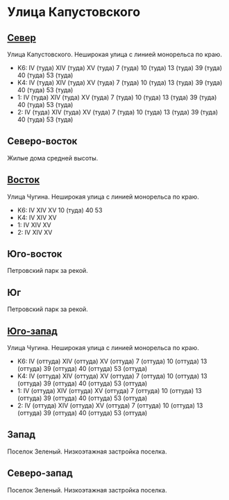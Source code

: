 # Улица Капустовского

## [Север](./10385065.md)

Улица Капустовского.
Неширокая улица с линией монорельса по краю.

* K6:   IV (туда)   XIV (туда)  XV (туда)
        7 (туда)    10 (туда)   13 (туда)   39 (туда)   40 (туда)   53 (туда)
* K4:   IV (туда)   XIV (туда)  XV (туда)
        7 (туда)    10 (туда)   13 (туда)   39 (туда)   40 (туда)   53 (туда)
* 1:    IV (туда)   XIV (туда)  XV (туда)
        7 (туда)    10 (туда)   13 (туда)   39 (туда)   40 (туда)   53 (туда)
* 2:    IV (туда)   XIV (туда)  XV (туда)
        7 (туда)    10 (туда)   13 (туда)   39 (туда)   40 (туда)   53 (туда)

## Северо-восток

Жилые дома средней высоты.

## [Восток](./10390070.md)

Улица Чугина.
Неширокая улица с линией монорельса по краю.

* K6:   IV  XIV XV
        10 (туда)   40  53
* K4:   IV  XIV XV
* 1:    IV  XIV XV
* 2:    IV  XIV XV

## Юго-восток

Петровский парк за рекой.

## Юг

Петровский парк за рекой.

## [Юго-запад](./10380075.md)

Улица Чугина.
Неширокая улица с линией монорельса по краю.

* K6:   IV (оттуда) XIV (оттуда)    XV (оттуда)
        7 (оттуда)  10 (оттуда) 13 (оттуда) 39 (оттуда) 40 (оттуда) 53 (оттуда)
* K4:   IV (оттуда) XIV (оттуда)    XV (оттуда)
        7 (оттуда)  10 (оттуда) 13 (оттуда) 39 (оттуда) 40 (оттуда) 53 (оттуда)
* 1:    IV (оттуда) XIV (оттуда)    XV (оттуда)
        7 (оттуда)  10 (оттуда) 13 (оттуда) 39 (оттуда) 40 (оттуда) 53 (оттуда)
* 2:    IV (оттуда) XIV (оттуда)    XV (оттуда)
        7 (оттуда)  10 (оттуда) 13 (оттуда) 39 (оттуда) 40 (оттуда) 53 (оттуда)

## Запад

Поселок Зеленый.
Низкоэтажная застройка поселка.

## Северо-запад

Поселок Зеленый.
Низкоэтажная застройка поселка.
